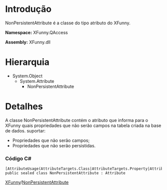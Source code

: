 # Introdução #

NonPersistentAttribute é a classe do tipo atributo do XFunny.

**Namespace:** XFunny.QAccess

**Assembly:** XFunny.dll

# Hierarquia #

<a href='Hidden comment: * System.Object'></a>
  * System.Object
    * System.Attribute
      * NonPersistentAttribute

# Detalhes #

A classe NonPersistentAttribute contém o atributo que informa para o XFunny quais propriedades que não serão campos na tabela criada na base de dados.
suportar:
  * Propriedades que não serão campos;
  * Propriedades que não serão persistidas.

### Código C# ###
```
[AttributeUsage(AttributeTargets.Class|AttributeTargets.Property|AttributeTargets.Field|AttributeTargets.Interface)]
public sealed class NonPersistentAttribute : Attribute
```

[XFunny](XFunny.md)/[NonPersistentAttribute](NonPersistentAttribute.md)

